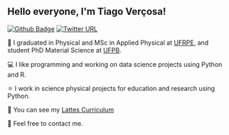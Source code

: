 ## Hello everyone, I'm Tiago Verçosa!

[![Github Badge](https://img.shields.io/badge/-Github-000?style=flat-square&logo=Github&logoColor=white&link=https://github.com/tiagovercosa)](https://github.com/tiagovercosa)
[![Twitter URL](https://img.shields.io/badge/-Twitter-00acee?style=flat-square&logo=Twitter&logoColor=white&link=https://twitter.com/tiago_vercosa)](https://twitter.com/tiago_vercosa)

📖 I graduated in Physical and MSc in Applied Physical at [UFRPE](http://www.ufrpe.br/),
and student PhD Material Science at [UFPB](https://www.ufpb.br/).

💻 I like programming and working on data science projects using Python and R.

⚛️  I work in science physical projects for education and research using Python.

📑 You can see my [Lattes Curriculum](http://lattes.cnpq.br/2589002626770110)

📧 Feel free to contact me.

